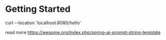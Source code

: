 # Getting Started

curl --location 'localhost:8080/hello'

read more https://wesome.org/index.php/spring-ai-prompt-string-template

